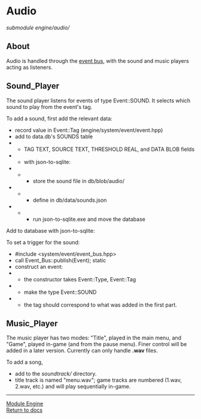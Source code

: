 # Audio
*submodule*
*engine/audio/*

## About
Audio is handled through the [event bus](../event/event_bus.md), with the sound and music players acting as listeners.

## Sound_Player
The sound player listens for events of type Event::SOUND. It selects which sound to play from the event's tag.

To add a sound, first add the relevant data:
- record value in Event::Tag (engine/system/event/event.hpp)
- add to data.db's SOUNDS table
- - TAG TEXT, SOURCE TEXT, THRESHOLD REAL, and DATA BLOB fields
- - with json-to-sqlite:
- - - store the sound file in db/blob/audio/
- - - define in db/data/sounds.json
- - - run json-to-sqlite.exe and move the database

Add to database with json-to-sqlite:

To set a trigger for the sound:
- #include <system/event/event_bus.hpp>
- call Event_Bus::publish(Event); static
- construct an event:
- - the constructor takes Event::Type, Event::Tag
- - make the type Event::SOUND
- - the tag should correspond to what was added in the first part.

## Music_Player
The music player has two modes: "Title", played in the main menu, and "Game", played in-game (and from the pause menu). Finer control will be added in a later version. Currently can only handle **.wav** files.

To add a song,
- add to the *soundtrack/* directory.
- title track is named "menu.wav"; game tracks are numbered (1.wav, 2.wav, etc.) and will play sequentially in-game.

---

[Module Engine](../engine.md)  
[Return to docs](../../docs.md)